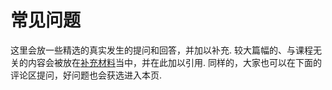 # 常见问题

这里会放一些精选的真实发生的提问和回答，并加以补充. 较大篇幅的、与课程无关的内容会被放在[补充材料](../interesting-addendum)当中，并在此加以引用. 同样的，大家也可以在下面的评论区提问，好问题也会获选进入本页.